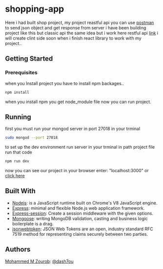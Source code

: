 # shopping-app

Here i had built shop project, my project reastful api you can use [postman](https://www.getpostman.com/) to send json object and get response
from server
i have been building project like this but classic api the same idea but i work here restful api [link](https://github.com/dash7ou/shopping-app)
i will create clint side soon when i finish react library to work with my project..

## Getting Started

### Prerequisites
when you Install project you have to install npm backages..

```bash
npm install
```

when you install npm you get node_module file now you can run project.


## Running

first you must run your mongod server in port 27018 in your trminal
```bash
sudo mongod --port 27018
```

to set up the dev environment run server in your trminal in path project file run that code
```bash
npm run dev
```

now you can see our project in your browser enter: "localhost:3000" or [click here](http://localhost:3000/)

## Built With

* [Nodejs](https://nodejs.org/en/): is a JavaScript runtime built on Chrome's V8 JavaScript engine.
* [Express](https://expressjs.com/): minimal and flexible Node.js web application framework.
* [Express-session](https://www.npmjs.com/package/express-session): Create a session middleware with the given options.
* [Mongoose](https://mongoosejs.com/): writing MongoDB validation, casting and business logic boilerplate is a drag.
* [jsonwebtoken](https://jwt.io/): JSON Web Tokens are an open, industry standard RFC 7519 method for representing claims securely between two parties.

## Authors
[Mohammed M Zourob](https://github.com/dash7ou): [@dash7ou](https://github.com/dash7ou)
